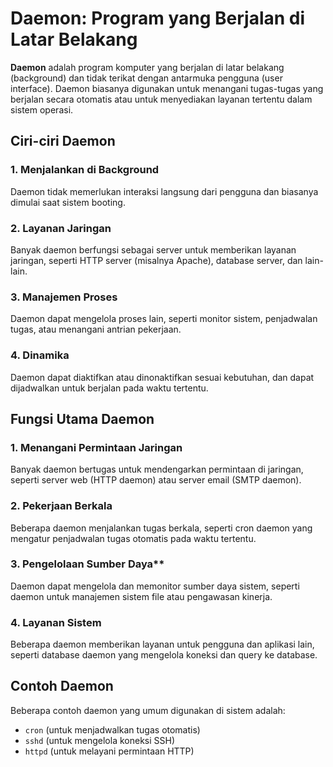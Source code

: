 # Daemon: Program yang Berjalan di Latar Belakang

**Daemon** adalah program komputer yang berjalan di latar belakang (background) dan tidak terikat dengan antarmuka pengguna (user interface). Daemon biasanya digunakan untuk menangani tugas-tugas yang berjalan secara otomatis atau untuk menyediakan layanan tertentu dalam sistem operasi.

## Ciri-ciri Daemon

### 1. Menjalankan di Background
Daemon tidak memerlukan interaksi langsung dari pengguna dan biasanya dimulai saat sistem booting.

### 2. Layanan Jaringan
Banyak daemon berfungsi sebagai server untuk memberikan layanan jaringan, seperti HTTP server (misalnya Apache), database server, dan lain-lain.

### 3. Manajemen Proses
Daemon dapat mengelola proses lain, seperti monitor sistem, penjadwalan tugas, atau menangani antrian pekerjaan.

### 4. Dinamika
Daemon dapat diaktifkan atau dinonaktifkan sesuai kebutuhan, dan dapat dijadwalkan untuk berjalan pada waktu tertentu.

## Fungsi Utama Daemon

### 1. Menangani Permintaan Jaringan
Banyak daemon bertugas untuk mendengarkan permintaan di jaringan, seperti server web (HTTP daemon) atau server email (SMTP daemon).

### 2. Pekerjaan Berkala
Beberapa daemon menjalankan tugas berkala, seperti cron daemon yang mengatur penjadwalan tugas otomatis pada waktu tertentu.

### 3. Pengelolaan Sumber Daya**
Daemon dapat mengelola dan memonitor sumber daya sistem, seperti daemon untuk manajemen sistem file atau pengawasan kinerja.

### 4. **Layanan Sistem**
Beberapa daemon memberikan layanan untuk pengguna dan aplikasi lain, seperti database daemon yang mengelola koneksi dan query ke database.

## Contoh Daemon
Beberapa contoh daemon yang umum digunakan di sistem adalah:
- `cron` (untuk menjadwalkan tugas otomatis)
- `sshd` (untuk mengelola koneksi SSH)
- `httpd` (untuk melayani permintaan HTTP)
